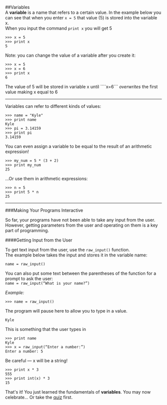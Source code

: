 ##Variables  
A **variable** is a name that refers to a certain value.
In the example below you can see that when you enter ```x = 5``` that value (5) is stored into the variable x.  
When you input the command ```print x``` you will get 5

```
>>> x = 5
>>> print x
5
```
Note: you can change the value of a variable after you create it:

```
>>> x = 5
>>> x = 6
>>> print x
6
```
The value of 5 will be stored in variable x until ````x=6``` _overwrites_ the first value making x equal to 6  

___
Variables can refer to different kinds of values:

```
>>> name = "Kyle"
>>> print name
Kyle
>>> pi = 3.14159
>>> print pi
3.14159
```
You can even assign a variable to be equal to the result of an arithmetic expression!

```
>>> my_num = 5 * (3 + 2)
>>> print my_num
25
```
...Or use them in arithmetic expressions:

```
>>> n = 5
>>> print 5 * n
25
```

---
###Making Your Programs Interactive  
  
So far, your programs have not been able to take any input from the user. However, getting parameters from the user and operating on them is a key part of programming.  
  
####Getting Input from the User  
  
To get text input from the user, use the ```raw_input()``` function.  
The example below takes the input and stores it in the variable name:  

```name = raw_input()```  

You can also put some text between the parentheses of the function for a prompt to ask the user:    
```name = raw_input(“What is your name?”)```  
  
_Example:_ 
 
    >>> name = raw_input()
The program will pause here to allow you to type in a value.

    Kyle     
This is something that the user types in

    >>> print name
    Kyle
    >>> x = raw_input(“Enter a number:”)
    Enter a number: 5 
 Be careful — x will be a string!
 
    >>> print x * 3
    555
    >>> print int(x) * 3
    15
  
 That's it! You just learned the fundamentals of **variables**. You may now celebrate... Or take the [quiz] first.
 
[quiz]: (https://nathansolomon1678.github.io/programmer-training/general/quizzes/variables)
